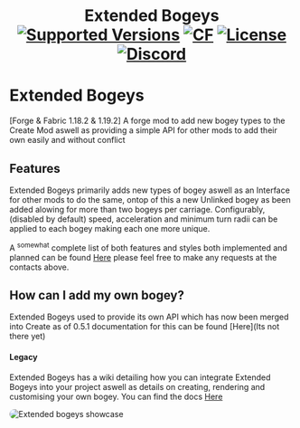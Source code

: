
<h1 align="center">Extended Bogeys  <br>
	<a href="https://www.curseforge.com/minecraft/mc-mods/create-extended-bogeys/files"><img src="https://img.shields.io/badge/Available%20for-MC%201.18.2 TO 1.19.2-c70039" alt="Supported Versions"></a>
  <a href="https://www.curseforge.com/minecraft/mc-mods/create-extended-bogeys"><img src="http://cf.way2muchnoise.eu/-.svg" alt="CF"></a>
	<a href="https://github.com/Rabbitminers/Extended-Bogeys/blob/rewrite/LICENSE"><img src="https://img.shields.io/github/license/Rabbitminers/Extended-Bogeys?style=flat&color=900c3f" alt="License"></a>
	<a href="https://discord.gg/create-addon-hub-891929048895356948"><img src="https://img.shields.io/discord/891929048895356948?color=5865f2&label=Discord&style=flat" alt="Discord"></a>
</h1>

# Extended Bogeys
[Forge & Fabric 1.18.2 & 1.19.2] A forge mod to add new bogey types to the Create Mod aswell as providing a simple API for other mods to add their own easily and without conflict

## Features
Extended Bogeys primarily adds new types of bogey aswell as an Interface for other mods to do the same, ontop of this a new Unlinked bogey as been added alowing for more than two bogeys per carriage. Configurably, (disabled by default) speed, acceleration and minimum turn radii can be applied to each bogey making each one more unique.

A <sup>somewhat</sup> complete list of both features and styles both implemented and planned can be found <a href="https://github.com/Rabbitminers/Extended-Bogeys/blob/rewrite/TODO.md">Here</a> please feel free to make any requests at the contacts above.

## How can I add my own bogey?

Extended Bogeys used to provide its own API which has now been merged into Create as of 0.5.1 documentation for this can be found [Here](Its not there yet)

#### Legacy

Extended Bogeys has a wiki detailing how you can integrate Extended Bogeys into your project aswell as details on creating, rendering and customising your own bogey. You can find the docs <a href="https://github.com/Rabbitminers/Extended-Bogeys/wiki">Here</a>

<img src="https://user-images.githubusercontent.com/79579164/215903175-7acbd4f6-b221-4e2f-9305-efaf1c621ad0.png"
     alt="Extended bogeys showcase"
     style="float: left; border-radius: 10px" />
